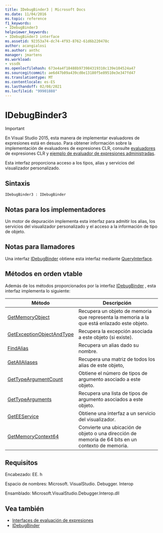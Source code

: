```yaml
---
title: IDebugBinder3 | Microsoft Docs
ms.date: 11/04/2016
ms.topic: reference
f1_keywords:
- IDebugBinder3
helpviewer_keywords:
- IDebugBinder3 interface
ms.assetid: 92353a74-dc74-4f93-8762-61d6b220478c
author: acangialosi
ms.author: anthc
manager: jmartens
ms.workload:
- vssdk
ms.openlocfilehash: 673e4a4f18488b973984319310c139e104524a47
ms.sourcegitcommit: ae6d47b09a439cd0e13180f5e89510e3e347fd47
ms.translationtype: MT
ms.contentlocale: es-ES
ms.lasthandoff: 02/08/2021
ms.locfileid: "99901888"
---
```

# <a name="idebugbinder3"></a>IDebugBinder3
> [!IMPORTANT]
> En Visual Studio 2015, esta manera de implementar evaluadores de expresiones está en desuso. Para obtener información sobre la implementación de evaluadores de expresiones CLR, consulte [evaluadores](https://github.com/Microsoft/ConcordExtensibilitySamples/wiki/CLR-Expression-Evaluators) de expresiones CLR y [ejemplo de evaluador de expresiones administradas](https://github.com/Microsoft/ConcordExtensibilitySamples/wiki/Managed-Expression-Evaluator-Sample).

 Esta interfaz proporciona acceso a los tipos, alias y servicios del visualizador personalizado.

## <a name="syntax"></a>Sintaxis

```
IDebugBinder3 : IDebugBinder
```

## <a name="notes-for-implementers"></a>Notas para los implementadores
 Un motor de depuración implementa esta interfaz para admitir los alias, los servicios del visualizador personalizado y el acceso a la información de tipo de objeto.

## <a name="notes-for-callers"></a>Notas para llamadores
 Una interfaz [IDebugBinder](../../../extensibility/debugger/reference/idebugbinder.md) obtiene esta interfaz mediante [QueryInterface](/cpp/atl/queryinterface).

## <a name="methods-in-vtable-order"></a>Métodos en orden vtable
 Además de los métodos proporcionados por la interfaz [IDebugBinder](../../../extensibility/debugger/reference/idebugbinder.md) , esta interfaz implementa lo siguiente:

|Método|Descripción|
|------------|-----------------|
|[GetMemoryObject](../../../extensibility/debugger/reference/idebugbinder3-getmemoryobject.md)|Recupera un objeto de memoria que representa la memoria a la que está enlazado este objeto.|
|[GetExceptionObjectAndType](../../../extensibility/debugger/reference/idebugbinder3-getexceptionobjectandtype.md)|Recupera la excepción asociada a este objeto (si existe).|
|[FindAlias](../../../extensibility/debugger/reference/idebugbinder3-findalias.md)|Recupera un alias dado su nombre.|
|[GetAllAliases](../../../extensibility/debugger/reference/idebugbinder3-getallaliases.md)|Recupera una matriz de todos los alias de este objeto,|
|[GetTypeArgumentCount](../../../extensibility/debugger/reference/idebugbinder3-gettypeargumentcount.md)|Obtiene el número de tipos de argumento asociado a este objeto.|
|[GetTypeArguments](../../../extensibility/debugger/reference/idebugbinder3-gettypearguments.md)|Recupera una lista de tipos de argumento asociados a este objeto.|
|[GetEEService](../../../extensibility/debugger/reference/idebugbinder3-geteeservice.md)|Obtiene una interfaz a un servicio del visualizador.|
|[GetMemoryContext64](../../../extensibility/debugger/reference/idebugbinder3-getmemorycontext64.md)|Convierte una ubicación de objeto o una dirección de memoria de 64 bits en un contexto de memoria.|

## <a name="requirements"></a>Requisitos
 Encabezado: EE. h

 Espacio de nombres: Microsoft. VisualStudio. Debugger. Interop

 Ensamblado: Microsoft.VisualStudio.Debugger.Interop.dll

## <a name="see-also"></a>Vea también
- [Interfaces de evaluación de expresiones](../../../extensibility/debugger/reference/expression-evaluation-interfaces.md)
- [IDebugBinder](../../../extensibility/debugger/reference/idebugbinder.md)
